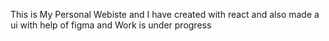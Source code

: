 This is My Personal Webiste and I have created with react and also made a ui with help of figma and Work is under progress
